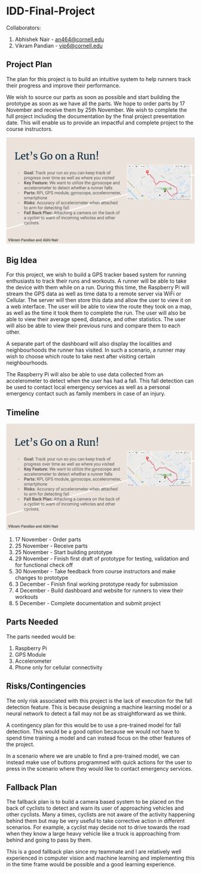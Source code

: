 # IDD-Final-Project

Collaborators:

1. Abhishek Nair - an464@cornell.edu
2. Vikram Pandian - vip6@cornell.edu

## Project Plan

The plan for this project is to build an intuitive system to help runners track their progress and improve their performance.

We wish to source our parts as soon as possible and start building the prototype as soon as we have all the parts. We hope to order parts by 17 November and receive them by 25th November. We wish to complete the full project including the documentation by the final project presentation date. This will enable us to provide an impactful and complete project to the course instructors.

<p align="center">
  <img src="https://github.com/abhisheknair10/IDD-Final-Project/blob/main/Assets/Slide.png" width="600" title="IDD Slide">
</p>

## Big Idea

For this project, we wish to build a GPS tracker based system for running enthusiasts to track their runs and workouts. A runner will be able to take the device with them while on a run. During this time, the Raspberry Pi will stream the GPS data as well as time data to a remote server via WiFi or Cellular. The server will then store this data and allow the user to view it on a web interface. The user will be able to view the route they took on a map, as well as the time it took them to complete the run. The user will also be able to view their average speed, distance, and other statistics. The user will also be able to view their previous runs and compare them to each other.

A separate part of the dashboard will also display the localities and neighbourhoods the runner has visited. In such a scenario, a runner may wish to choose which route to take next after visiting certain neighbourhoods.

The Raspberry Pi will also be able to use data collected from an accelerometer to detect when the user has had a fall. This fall detection can be used to contact local emergency services as well as a personal emergency contact such as family members in case of an injury.

## Timeline

<p align="center">
  <img src="https://github.com/abhisheknair10/IDD-Final-Project/blob/main/Assets/Slide.png" width="600" title="IDD Slide">
</p>

1. 17 November - Order parts
2. 25 November - Receive parts
3. 25 November - Start building prototype
4. 29 November - Finish first draft of prototype for testing, validation and for functional check off
5. 30 November - Take feedback from course instructors and make changes to prototype
6. 3 December - Finish final working prototype ready for submission
7. 4 December - Build dashboard and website for runners to view their workouts
8. 5 December - Complete documentation and submit project



## Parts Needed

The parts needed would be:

1. Raspberry Pi
2. GPS Module
3. Accelerometer
4. Phone only for cellular connectivity

## Risks/Contingencies

The only risk associated with this project is the lack of execution for the fall detection feature. This is because designing a machine learning model or a neural network to detect a fall may not be as straightforward as we think.

A contingency plan for this would be to use a pre-trained model for fall detection. This would be a good option because we would not have to spend time training a model and can instead focus on the other features of the project. 

In a scenario where we are unable to find a pre-trained model, we can instead make use of buttons programmed with quick actions for the user to press in the scenario where they would like to contact emergency services.

## Fallback Plan

The fallback plan is to build a camera based system to be placed on the back of cyclists to detect and warn its user of approaching vehicles and other cyclists. Many a times, cyclists are not aware of the activity happening behind them but may be very useful to take corrective action in different scenarios. For example, a cyclist may decide not to drive towards the road when they know a large heavy vehicle like a truck is approaching from behind and going to pass by them.

This is a good fallback plan since my teammate and I are relatively well experienced in computer vision and machine learning and implementing this in the time frame would be possible and a good learning experience.